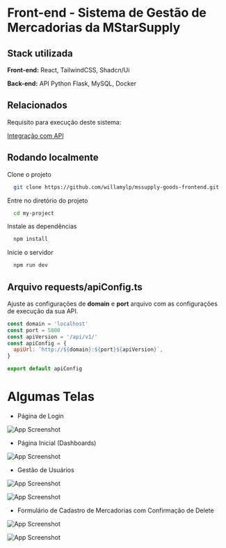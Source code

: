 
# Front-end - Sistema de Gestão de Mercadorias da MStarSupply

## Stack utilizada

**Front-end:** React, TailwindCSS, Shadcn/Ui

**Back-end:** API Python Flask, MySQL, Docker

## Relacionados

Requisito para execução deste sistema:

[Integração com API](https://github.com/willamylp/mssupply-goods-frontend.git)


## Rodando localmente

Clone o projeto

```bash
  git clone https://github.com/willamylp/mssupply-goods-frontend.git
```

Entre no diretório do projeto

```bash
  cd my-project
```

Instale as dependências

```bash
  npm install
```

Inicie o servidor

```bash
  npm run dev
```
## Arquivo requests/apiConfig.ts 

Ajuste as configurações de **domain** e **port** arquivo com as configurações de execução da sua API.

```javascript
const domain = 'localhost'
const port = 5000
const apiVersion = '/api/v1/'
const apiConfig = {
  apiUrl: `http://${domain}:${port}${apiVersion}`,
}

export default apiConfig
```


# Algumas Telas

* Página de Login

![App Screenshot](https://i.imgur.com/fIj3Jfc.png)

* Página Inicial (Dashboards)

![App Screenshot](https://i.imgur.com/CBUSs82.png)

* Gestão de Usuários

![App Screenshot](https://i.imgur.com/ic39lhC.png)

![App Screenshot](https://i.imgur.com/ZvAyH5m.png)

* Formulário de Cadastro de Mercadorias com Confirmação de Delete

![App Screenshot](https://i.imgur.com/iDUUiPS.png)

![App Screenshot](https://i.imgur.com/XhYDCMq.png)


